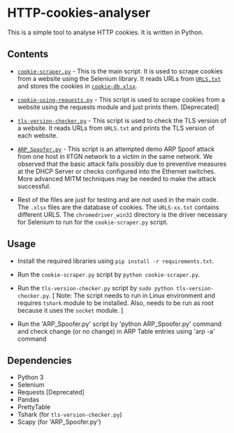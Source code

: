 # HTTP-cookies-analyser

This is a simple tool to analyse HTTP cookies. It is written in Python.

## Contents

- [`cookie-scraper.py`](https://github.com/Dhyey-Thummar/HTTP-cookies-analyser/blob/master/cookie-scraper.py) - This is the main script. It is used to scrape cookies from a website using the Selenium library. It reads URLs from [`URLS.txt`](https://github.com/Dhyey-Thummar/HTTP-cookies-analyser/blob/master/URLS.txt) and stores the cookies in [`cookie-db.xlsx`](https://github.com/Dhyey-Thummar/HTTP-cookies-analyser/blob/master/cookie-db.xlsx).

- [`cookie-using-requests.py`](https://github.com/Dhyey-Thummar/HTTP-cookies-analyser/blob/master/cookie-using-requests.py) - This script is used to scrape cookies from a website using the requests module and just prints them. [Deprecated]

- [`tls-version-checker.py`](https://github.com/Dhyey-Thummar/HTTP-cookies-analyser/blob/master/tls-version-checker.py) - This script is used to check the TLS version of a website. It reads URLs from `URLS.txt` and prints the TLS version of each website.

- [`ARP_Spoofer.py`](https://github.com/Dhyey-Thummar/HTTP-cookies-analyser/blob/master/ARP_Spoofer.py) - This script is an attempted demo ARP Spoof attack from one host in IITGN network to a victim in the same network. We observed that the basic attack fails possibly due to preventive measures at the DHCP Server or checks configured into the Ethernet switches. More advanced  MITM techniques may be needed to make the attack successful.

- Rest of the files are just for testing and are not used in the main code. The `.xlsx` files are the database of cookies. The `URLS-xx.txt` contains different URLS. The `chromedriver_win32` directory is the driver necessary for Selenium to run for the `cookie-scraper.py` script.

## Usage

- Install the required libraries using `pip install -r requirements.txt`.

- Run the `cookie-scraper.py` script by `python cookie-scraper.py`.

- Run the `tls-version-checker.py` script by `sudo python tls-version-checker.py`. [ Note: The script needs to run in Linux environment and requires `tshark` module to be installed. Also, needs to be run as root because it uses the `socket` module. ]

- Run the 'ARP_Spoofer.py' script by 'python ARP_Spoofer.py' command and check change (or no change) in ARP Table entries using 'arp -a' command

## Dependencies

- Python 3
- Selenium
- Requests [Deprecated]
- Pandas
- PrettyTable
- Tshark (for `tls-version-checker.py`)
- Scapy (for 'ARP_Spoofer.py')
